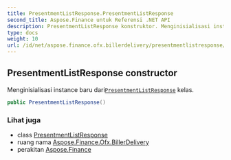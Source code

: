```yaml
---
title: PresentmentListResponse.PresentmentListResponse
second_title: Aspose.Finance untuk Referensi .NET API
description: PresentmentListResponse konstruktor. Menginisialisasi instance baru dariPresentmentListResponse kelas.
type: docs
weight: 10
url: /id/net/aspose.finance.ofx.billerdelivery/presentmentlistresponse/presentmentlistresponse/
---
```

## PresentmentListResponse constructor

Menginisialisasi instance baru dari[`PresentmentListResponse`](../) kelas.

```csharp
public PresentmentListResponse()
```

### Lihat juga

* class [PresentmentListResponse](../)
* ruang nama [Aspose.Finance.Ofx.BillerDelivery](../../presentmentlistresponse/)
* perakitan [Aspose.Finance](../../../)


